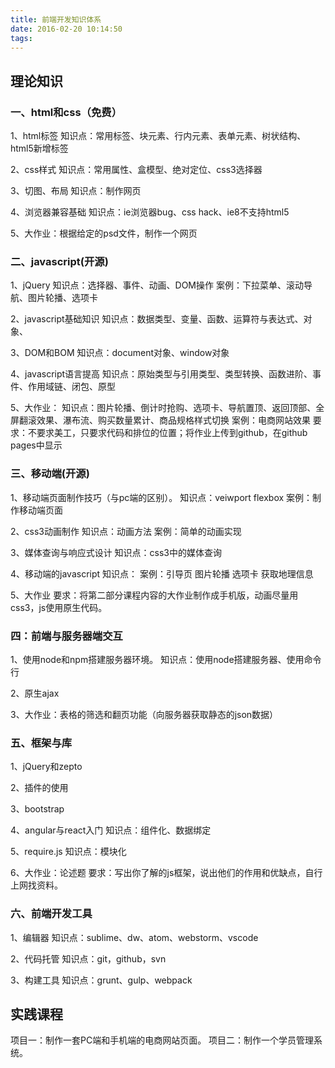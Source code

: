 ```yaml
---
title: 前端开发知识体系
date: 2016-02-20 10:14:50
tags:
---
```

## 理论知识

### 一、html和css（免费）
1、html标签
知识点：常用标签、块元素、行内元素、表单元素、树状结构、html5新增标签

2、css样式
知识点：常用属性、盒模型、绝对定位、css3选择器

3、切图、布局
知识点：制作网页

4、浏览器兼容基础
知识点：ie浏览器bug、css hack、ie8不支持html5

5、大作业：根据给定的psd文件，制作一个网页

### 二、javascript(开源)

1、jQuery
知识点：选择器、事件、动画、DOM操作
案例：下拉菜单、滚动导航、图片轮播、选项卡

2、javascript基础知识
知识点：数据类型、变量、函数、运算符与表达式、对象、

3、DOM和BOM
知识点：document对象、window对象

4、javascript语言提高
知识点：原始类型与引用类型、类型转换、函数进阶、事件、作用域链、闭包、原型

5、大作业：
知识点：图片轮播、倒计时抢购、选项卡、导航置顶、返回顶部、全屏翻滚效果、瀑布流、购买数量累计、商品规格样式切换
案例：电商网站效果
要求：不要求美工，只要求代码和排位的位置；将作业上传到github，在github pages中显示



### 三、移动端(开源)

1、移动端页面制作技巧（与pc端的区别）。
知识点：veiwport flexbox
案例：制作移动端页面

2、css3动画制作
知识点：动画方法
案例：简单的动画实现

3、媒体查询与响应式设计
知识点：css3中的媒体查询

4、移动端的javascript
知识点：
案例：引导页 图片轮播 选项卡 获取地理信息

5、大作业
要求：将第二部分课程内容的大作业制作成手机版，动画尽量用css3，js使用原生代码。

### 四：前端与服务器端交互

1、使用node和npm搭建服务器环境。
知识点：使用node搭建服务器、使用命令行

2、原生ajax

3、大作业：表格的筛选和翻页功能（向服务器获取静态的json数据）

### 五、框架与库

1、jQuery和zepto

2、插件的使用

3、bootstrap

4、angular与react入门
知识点：组件化、数据绑定

5、require.js
知识点：模块化

6、大作业：论述题
要求：写出你了解的js框架，说出他们的作用和优缺点，自行上网找资料。

### 六、前端开发工具
1、编辑器
知识点：sublime、dw、atom、webstorm、vscode

2、代码托管
知识点：git，github，svn

3、构建工具
知识点：grunt、gulp、webpack

## 实践课程
项目一：制作一套PC端和手机端的电商网站页面。
项目二：制作一个学员管理系统。
